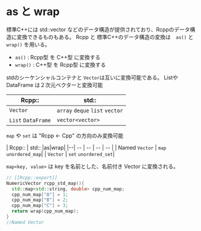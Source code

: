 # as と wrap

標準C++には std::vector などのデータ構造が提供されており、Rcppのデータ構造に変換できるものもある。
Rcpp と 標準C++のデータ構造の変換は　`as()` と `wrap()` を用いる。

* `as()` : Rcpp型 を C++型 に変換する
* `wrap()` : C++型 を Rcpp型 に変換する

stdのシーケンシャルコンテナと `Vector`は互いに変換可能である。
ListやDataFrame は２次元ベクターと変換可能

| Rcpp:: | std:: |
| -- | -- |
| `Vector` | `array` `deque` `list` `vector` |
| `List` `DataFrame` | `vector<vector>`|


`map` や `set` は "Rcpp <- Cpp" の方向のみ変換可能

| Rcpp:: | std:: |as|wrap|
|--| -- | -- | -- | -- |
| Named `Vector` | `map` `unordered_map`|
| `Vector` | `set` `unordered_set`|








`map<key, value>` は key を名前とした、名前付き Vector に変換される。

```cpp
// [[Rcpp::export]]
NumericVector rcpp_std_map(){
  std::map<std::string, double> cpp_num_map;
  cpp_num_map["A"] = 1;
  cpp_num_map["B"] = 2;
  cpp_num_map["C"] = 3;
  return wrap(cpp_num_map);
}
//Named Vector

```




